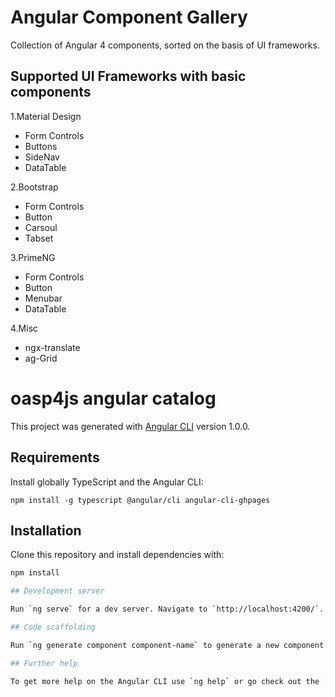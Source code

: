 # Angular Component Gallery

Collection of Angular 4 components, sorted on the basis of UI frameworks.

## Supported UI Frameworks with basic components

1.Material Design
  - Form Controls
  - Buttons
  - SideNav
  - DataTable

2.Bootstrap
  - Form Controls
  - Button
  - Carsoul
  - Tabset

3.PrimeNG
  - Form Controls
  - Button
  - Menubar
  - DataTable

4.Misc
  - ngx-translate
  - ag-Grid

# oasp4js angular catalog

This project was generated with [Angular CLI](https://github.com/angular/angular-cli) version 1.0.0.

## Requirements

Install globally TypeScript and the Angular CLI:

```
npm install -g typescript @angular/cli angular-cli-ghpages
```

## Installation

Clone this repository and install dependencies with:

```bash
npm install

## Development server

Run `ng serve` for a dev server. Navigate to `http://localhost:4200/`. The app will automatically reload if you change any of the source files.

## Code scaffolding

Run `ng generate component component-name` to generate a new component. You can also use `ng generate directive/pipe/service/class/module`.

## Further help

To get more help on the Angular CLI use `ng help` or go check out the [Angular CLI README](https://github.com/angular/angular-cli/blob/master/README.md).
